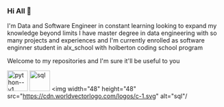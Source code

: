 ### Hi All 👋




I'm Data and Software Engineer in constant learning looking to expand my knowledge beyond limits I have master degree in data engineering with so many projects and experiences and  I'm currently enrolled as software enginner student in alx_school with holberton coding school program

Welcome to my repositories and I'm sure it'll be useful to you


<img width="48" height="48" src="https://img.icons8.com/color/48/python--v1.png" alt="python--v1"/> <img width="48" height="48" src="https://www.svgrepo.com/show/261919/database.svg" alt="sql"/>  <img width="48" height="48" src="https://cdn.worldvectorlogo.com/logos/c-1.svg" alt="sql"/



